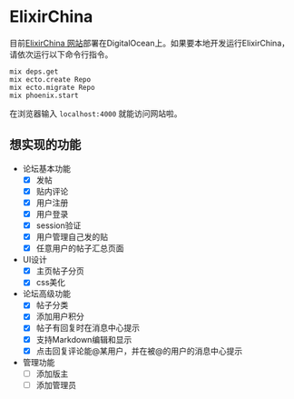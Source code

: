 # ElixirChina

目前[ElixirChina 网站](http://elixir-cn.com/)部署在DigitalOcean上。如果要本地开发运行ElixirChina，请依次运行以下命令行指令。

`mix deps.get`  
`mix ecto.create Repo`  
`mix ecto.migrate Repo`  
`mix phoenix.start`  

在浏览器输入 `localhost:4000` 就能访问网站啦。

## 想实现的功能
- 论坛基本功能
  - [x] 发帖
  - [x] 贴内评论
  - [x] 用户注册
  - [x] 用户登录
  - [x] session验证
  - [x] 用户管理自己发的贴
  - [x] 任意用户的帖子汇总页面

- UI设计
  - [x] 主页帖子分页
  - [x] css美化

- 论坛高级功能
  - [x] 帖子分类
  - [x] 添加用户积分
  - [x] 帖子有回复时在消息中心提示
  - [x] 支持Markdown编辑和显示
  - [x] 点击回复评论能@某用户，并在被@的用户的消息中心提示

- 管理功能
  - [ ] 添加版主
  - [ ] 添加管理员
